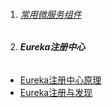1. ###### [常用微服务组件][001]
2. ###### **Eureka注册中心**
-  [Eureka注册中心原理][002]
-  [Eureka注册与发现][003]



[001]: https://fgq233.github.io/md/springcloud/all
[002]: https://fgq233.github.io/md/springcloud/Eureka01
[003]: https://fgq233.github.io/md/springcloud/Eureka02
 